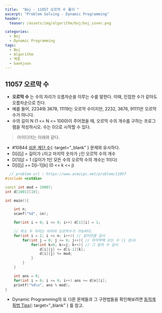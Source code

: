 ```yaml
---
title:  "Boj - 11057 오르막 수 풀이 "
excerpt: "Problem Solving - Dynamic Programming"
header:
  teaser: /assets/img/algorithm/boj/boj_cover.png

categories:
  - Boj
  - Dynamic Programming
tags:
  - Boj
  - Algorithm
  - 백준
  - baekjoon
---
```

## 11057 오르막 수

- __오르막 수__ 는 수의 자리가 오름차순을 이루는 수를 말한다. 이때, 인접한 수가 같아도 오름차순으로 친다.
- 예를 들어, 2234와 3678, 11119는 오르막 수이지만, 2232, 3676, 91111은 오르막 수가 아니다.
- 수의 길이 N (1 <= N <= 1000)이 주어졌을 때, 오르막 수의 개수를 구하는 프로그램을 작성하시오. 수는 0으로 시작할 수 있다.

> 아이디어는 아래와 같다.
  - #10844 [쉬운 계단 수](https://hyunjae-lee.github.io/boj/10844sol/){: target="_blank" } 문제와 유사하다.
  - D[i][j] = 길이가 `i`이고 마지막 숫자가 `j`인 오르막 수의 개수
  - D[1][j] = 1 (길이가 1인 모든 수의 오르막 수의 개수는 1이다)
  - D[i][j] += D[i-1][k] (0 <= k <= j)

```cpp
  // problem url : https://www.acmicpc.net/problem/11057
#include <cstdio>

const int mod = 10007;
int d[1001][10];

int main(){

    int n;
    scanf("%d", &n);

    for(int i = 0; i <= 9; i++) d[1][i] = 1;

    // 최소 두 자리는 되어야 오르막수가 가능하다.
    for(int i = 2; i <= n; i++){ // 길이만큼 검사
        for(int j = 0; j <= 9; j++){ // 마지막에 오는 수 (j 검사)
            for(int k=0; k<=j; k++){ // 그 앞의 수 검사
                d[i][j] += d[i-1][k];
                d[i][j] %= mod;
            }
        }
    }

    int ans = 0;
    for(int i = 0; i <= 9; i++) ans += d[n][i];
    printf("%d\n", ans % mod);
}
```

- Dynamic Programming의 또 다른 문제들과 그 구현법들을 확인해보려면 [동적계획법 Tips](https://hyunjae-lee.github.io/problem%20solving/DP1/){: target="_blank" } 를 참고.

